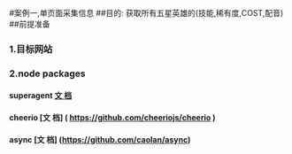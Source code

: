 #案例一,单页面采集信息
##目的: 获取所有五星英雄的(技能,稀有度,COST,配音)
##前提准备
### 1.目标网站
### 2.node packages
#### superagent [文 档]( https://github.com/visionmedia/superagent )
#### cheerio [文 档] ( https://github.com/cheeriojs/cheerio )
#### async [文 档] (https://github.com/caolan/async)
